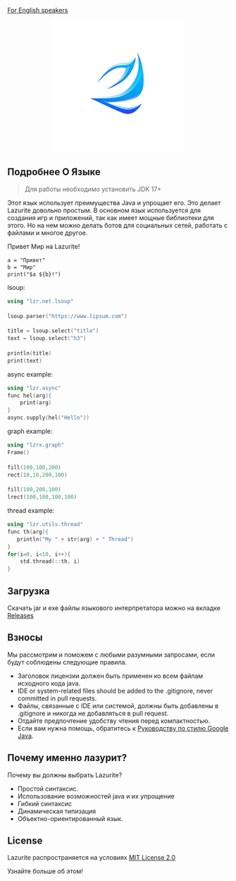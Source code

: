 <a href="https://github.com/ArtyomKingmang/Lazurite/blob/main/README.md">For English speakers</a>

<div align="center">
  <img src="icon.png" width="300">
</div>

## Подробнее О Языке
>Для работы необходимо установить JDK 17+

Этот язык использует преимущества Java и упрощает его. Это делает Lazurite довольно простым. В основном язык используется для создания игр и приложений, так как имеет мощные библиотеки для этого. Но на нем можно делать ботов для социальных сетей, работать с файлами и многое другое.

Привет Мир на Lazurite!

```shell
a = "Привет"
b = "Мир"
print("$a ${b}!")
```
lsoup:
```cpp
using "lzr.net.lsoup"

lsoup.parser("https://www.lipsum.com")

title = lsoup.select("title")
text = lsoup.select("h3")

println(title)
print(text)
```

async example:
```cpp
using "lzr.async"
func hel(arg){
    print(arg)
}
async.supply(hel("Hello"))
```
graph example:
```cpp
using "lzrx.graph"
Frame()

fill(100,100,200)
rect(10,10,200,100)

fill(100,200,100)
lrect(100,100,100,100)
```
thread example:
```cpp
using "lzr.utils.thread"
func th(arg){
   println("My " + str(arg) + " Thread")
}
for(i=0, i<10, i++){
    std.thread(::th, i)
}
```

## Загрузка

Скачать jar и exe файлы языкового интерпретатора можно на вкладке <a href = "https://github.com/ArtyomKingmang/Lazurite/releases">Releases</a>

## Взносы
Мы рассмотрим и поможем с любыми разумными запросами, если будут соблюдены следующие правила.

- Заголовок лицензии должен быть применен ко всем файлам исходного кода java.
- IDE or system-related files should be added to the .gitignore, never committed in pull requests.
- Файлы, связанные с IDE или системой, должны быть добавлены в .gitignore и никогда не добавляться в pull request.
- Отдайте предпочтение удобству чтения перед компактностью.
- Если вам нужна помощь, обратитесь к [Руководству по стилю Google Java](https://google.github.io/styleguide/javaguide.html).


## Почему именно лазурит?
Почему вы должны выбрать Lazurite?

- Простой синтаксис.
- Использование возможностей java и их упрощение
- Гибкий синтаксис
- Динамическая типизация
- Объектно-ориентированный язык.


## License
Lazurite распространяется на условиях <a href="https://github.com/ArtyomKingmang/Lazurite/wiki">MIT License 2.0</a>

Узнайте больше об этом!

